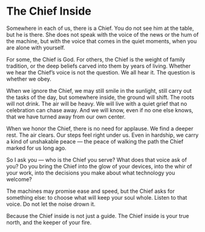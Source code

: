 # The Chief Inside

Somewhere in each of us, there is a Chief.
You do not see him at the table, but he is there. She does not speak with the voice of the news or the hum of the machine, but with the voice that comes in the quiet moments, when you are alone with yourself.

For some, the Chief is God. For others, the Chief is the weight of family tradition, or the deep beliefs carved into them by years of living. Whether we hear the Chief’s voice is not the question. We all hear it. The question is whether we obey.

When we ignore the Chief, we may still smile in the sunlight, still carry out the tasks of the day, but somewhere inside, the ground will shift. The roots will not drink. The air will be heavy. We will live with a quiet grief that no celebration can chase away. And we will know, even if no one else knows, that we have turned away from our own center.

When we honor the Chief, there is no need for applause. We find a deeper rest. The air clears. Our steps feel right under us. Even in hardship, we carry a kind of unshakable peace — the peace of walking the path the Chief marked for us long ago.

So I ask you — who is the Chief you serve? What does that voice ask of you? Do you bring the Chief into the glow of your devices, into the whir of your work, into the decisions you make about what technology you welcome?

The machines may promise ease and speed, but the Chief asks for something else: to choose what will keep your soul whole. Listen to that voice. Do not let the noise drown it.

Because the Chief inside is not just a guide.
The Chief inside is your true north, and the keeper of your fire.
<script setup>
import ShawnBio from '../../components/ShawnBio.vue';
</script>

<br/>
<ShawnBio />